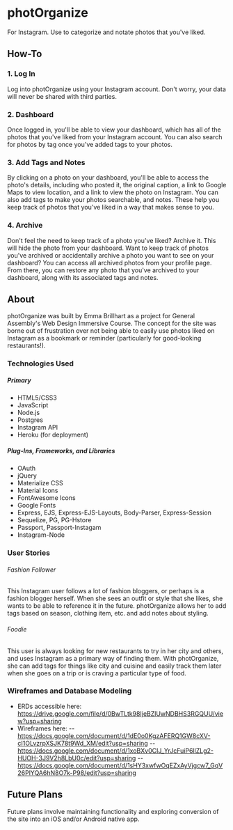 # photOrganize
For Instagram. Use to categorize and notate photos that you've liked.

## How-To
### 1. Log In
Log into photOrganize using your Instagram account. Don't worry, your data will never be shared with third parties.
### 2. Dashboard
Once logged in, you'll be able to view your dashboard, which has all of the photos that you've liked from your Instagram account. You can also search for photos by tag once you've added tags to your photos.
### 3. Add Tags and Notes
By clicking on a photo on your dashboard, you'll be able to access the photo's details, including who posted it, the original caption, a link to Google Maps to view location, and a link to view the photo on Instagram. You can also add tags to make your photos searchable, and notes. These help you keep track of photos that you've liked in a way that makes sense to you.
### 4. Archive
Don't feel the need to keep track of a photo you've liked? Archive it. This will hide the photo from your dashboard. Want to keep track of photos you've archived or accidentally archive a photo you want to see on your dashboard? You can access all archived photos from your profile page. From there, you can restore any photo that you've archived to your dashboard, along with its associated tags and notes.

## About
photOrganize was built by Emma Brillhart as a project for General Assembly's Web Design Immersive Course. The concept for the site was borne out of frustration over not being able to easily use photos liked on Instagram as a bookmark or reminder (particularly for good-looking restaurants!).

### Technologies Used
##### Primary
- HTML5/CSS3 
- JavaScript 
- Node.js
- Postgres
- Instagram API
- Heroku (for deployment)

##### Plug-Ins, Frameworks, and Libraries
- OAuth
- jQuery
- Materialize CSS
- Material Icons
- FontAwesome Icons
- Google Fonts
- Express, EJS, Express-EJS-Layouts, Body-Parser, Express-Session
- Sequelize, PG, PG-Hstore
- Passport, Passport-Instagam
- Instagram-Node

### User Stories
###### Fashion Follower
This Instagram user follows a lot of fashion bloggers, or perhaps is a fashion blogger herself. When she sees an outfit or style that she likes, she wants to be able to reference it in the future. photOrganize allows her to add tags based on season, clothing item, etc. and add notes about styling.
###### Foodie
This user is always looking for new restaurants to try in her city and others, and uses Instagram as a primary way of finding them. With photOrganize, she can add tags for things like city and cuisine and easily track them later when she goes on a trip or is craving a particular type of food.

### Wireframes and Database Modeling
- ERDs accessible here: https://drive.google.com/file/d/0BwTLtk98IjeBZlUwNDBHS3RGQUU/view?usp=sharing
- Wireframes here: 
-- https://docs.google.com/document/d/1dE0o0KgzAFERQ1GW8cXV-cI1OLvzrpXSJK78t9Wd_XM/edit?usp=sharing
-- https://docs.google.com/document/d/1xoBXv0CIJ_YrJcFuiP6llZLg2-HUOH-3J9V2h8LbU0c/edit?usp=sharing
-- https://docs.google.com/document/d/1sHY3xwfwOqEZxAyVjgcw7_GqV26PlYQA6hN8O7k-P98/edit?usp=sharing

## Future Plans
Future plans involve maintaining functionality and exploring conversion of the site into an iOS and/or Android native app.
